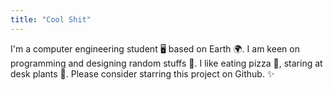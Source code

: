 ```yaml
---
title: "Cool Shit"
---
```

 I'm a computer engineering student 🖥 based on Earth 🌍.  I am keen on programming and designing random stuffs 🚀.  I like eating pizza 🍕, staring at desk plants 🌵. Please consider starring this project on Github. ✨